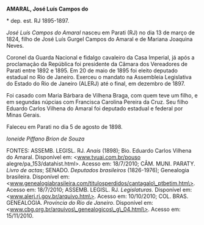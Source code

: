 **AMARAL, José Luís Campos do**

\* dep. est. RJ 1895-1897.

*José Luís Campos do Amaral* nasceu em Parati (RJ) no dia 13 de março de
1824, filho de José Luís Gurgel Campos do Amaral e de Mariana Joaquina
Neves.

Coronel da Guarda Nacional e fidalgo cavaleiro da Casa Imperial, já após
a proclamação da República foi presidente da Câmara dos Vereadores de
Parati entre 1892 e 1895. Em 20 de maio de 1895 foi eleito deputado
estadual no Rio de Janeiro. Exerceu o mandato na Assembleia Legislativa
do Estado do Rio de Janeiro (ALERJ) até o final, em dezembro de 1897.

Foi casado com Maria Bárbara de Vilhena Braga, com quem teve um filho, e
em segundas núpcias com Francisca Carolina Pereira da Cruz. Seu filho
Eduardo Carlos Vilhena do Amaral foi deputado estadual e federal por
Minas Gerais.

Faleceu em Parati no dia 5 de agosto de 1898.

*Ioneide Piffano Brion de Souza*

FONTES: ASSEMB. LEGISL. RJ. *Anais* (1898); Bio. Eduardo Carlos Vilhena
do Amaral. Disponível em: \<www.tvuai.com.br/pouso
alegre/pa\_153/datahist.html\>. Acesso em: 18/7/2010; CÂM. MUNI. PARATY.
*Livro de actas*; SENADO. *Deputados brasileiros* (1826-1976);
Genealogia brasileira. Disponível em:
\<www.genealogiabrasileira.com/titulosperdidos/cantagalo\_ptbetim.htm\>.
Acesso em: 18/7/2010; ASSEMB. LEGISL. RJ. *Legislaturas.* Disponível
em:\<www.alerj.rj.gov.br/arquivo.htm\>. Acesso em: 10/10/2010; COL.
BRAS. GENEALOGIA. *Província do Rio de Janeiro*. Disponível em:
\<www.cbg.org.br/arquivos\_genealogicos\_g\_04.html\>. Acesso em:
15/11/2010.
